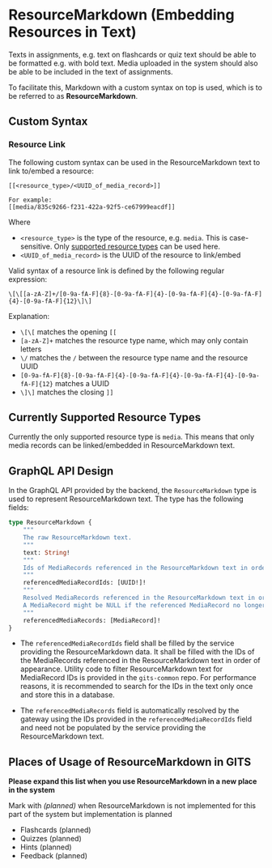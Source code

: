 # ResourceMarkdown (Embedding Resources in Text)

Texts in assignments, e.g. text on flashcards or quiz text should be able to be formatted e.g. with bold text. Media uploaded in the system should also be able to be included in the text of assignments.

To facilitate this, Markdown with a custom syntax on top is used, which is to be referred to as **ResourceMarkdown**.

## Custom Syntax

### Resource Link

The following custom syntax can be used in the ResourceMarkdown text to link to/embed a resource:

```
[[<resource_type>/<UUID_of_media_record>]]

For example:
[[media/835c9266-f231-422a-92f5-ce67999eacdf]]
```

Where
* `<resource_type>` is the type of the resource, e.g. `media`. This is case-sensitive. Only [supported resource types](#currently-supported-resource-types) can be used here.
* `<UUID_of_media_record>` is the UUID of the resource to link/embed

Valid syntax of a resource link is defined by the following regular expression:

```regex
\[\[[a-zA-Z]+/[0-9a-fA-F]{8}-[0-9a-fA-F]{4}-[0-9a-fA-F]{4}-[0-9a-fA-F]{4}-[0-9a-fA-F]{12}\]\]
```

Explanation:
* `\[\[` matches the opening `[[`
* `[a-zA-Z]+` matches the resource type name, which may only contain letters
* `\/` matches the `/` between the resource type name and the resource UUID
* `[0-9a-fA-F]{8}-[0-9a-fA-F]{4}-[0-9a-fA-F]{4}-[0-9a-fA-F]{4}-[0-9a-fA-F]{12}` matches a UUID
* `\]\]` matches the closing `]]`

## Currently Supported Resource Types
Currently the only supported resource type is `media`. This means that only media records can be linked/embedded in ResourceMarkdown text.

## GraphQL API Design

In the GraphQL API provided by the backend, the `ResourceMarkdown` type is used to represent ResourceMarkdown text. The type has the following fields:

```graphql
type ResourceMarkdown {
    """
    The raw ResourceMarkdown text.
    """
    text: String!
    """
    Ids of MediaRecords referenced in the ResourceMarkdown text in order.
    """
    referencedMediaRecordIds: [UUID!]!
    """
    Resolved MediaRecords referenced in the ResourceMarkdown text in order.
    A MediaRecord might be NULL if the referenced MediaRecord no longer exists. 
    """
    referencedMediaRecords: [MediaRecord]!
}
```

- The `referencedMediaRecordIds` field shall be filled by the service providing the ResourceMarkdown data. It shall be filled with the IDs of the MediaRecords referenced in the ResourceMarkdown text in order of appearance. Utility code to filter ResourceMarkdown text for MediaRecord IDs is provided in the `gits-common` repo. For performance reasons, it is recommended to search for the IDs in the text only once and store this in a database.

- The `referencedMediaRecords` field is automatically resolved by the gateway using the IDs provided in the `referencedMediaRecordIds` field and need not be populated by the service providing the ResourceMarkdown text.

## Places of Usage of ResourceMarkdown in GITS

**Please expand this list when you use ResourceMarkdown in a new place in the system**

Mark with *(planned)* when ResourceMarkdown is not implemented for this part of the system but implementation is planned

- Flashcards (planned)
- Quizzes (planned)
- Hints (planned)
- Feedback (planned)